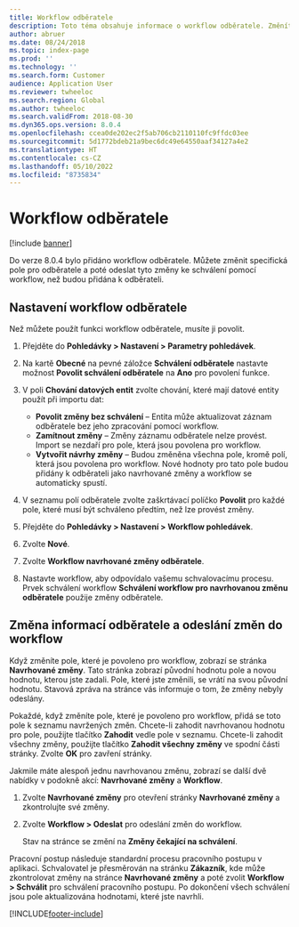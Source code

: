 ```yaml
---
title: Workflow odběratele
description: Toto téma obsahuje informace o workflow odběratele. Změníte specifická pole pro odběratele a poté odešlete tyto změny ke schválení pomocí workflow, než budou přidána k odběrateli.
author: abruer
ms.date: 08/24/2018
ms.topic: index-page
ms.prod: ''
ms.technology: ''
ms.search.form: Customer
audience: Application User
ms.reviewer: twheeloc
ms.search.region: Global
ms.author: twheeloc
ms.search.validFrom: 2018-08-30
ms.dyn365.ops.version: 8.0.4
ms.openlocfilehash: ccea0de202ec2f5ab706cb2110110fc9ffdc03ee
ms.sourcegitcommit: 5d1772bdeb21a9bec6dc49e64550aaf34127a4e2
ms.translationtype: HT
ms.contentlocale: cs-CZ
ms.lasthandoff: 05/10/2022
ms.locfileid: "8735834"
---
```

# <a name="customer-workflow"></a>Workflow odběratele

[!include [banner](../includes/banner.md)]

Do verze 8.0.4 bylo přidáno workflow odběratele. Můžete změnit specifická pole pro odběratele a poté odeslat tyto změny ke schválení pomocí workflow, než budou přidána k odběrateli.

## <a name="set-up-the-customer-workflow"></a>Nastavení workflow odběratele

Než můžete použít funkci workflow odběratele, musíte ji povolit.

1. Přejděte do **Pohledávky \> Nastavení \> Parametry pohledávek**.
2. Na kartě **Obecné** na pevné záložce **Schválení odběratele** nastavte možnost **Povolit schválení odběratele** na **Ano** pro povolení funkce.
3. V poli **Chování datových entit** zvolte chování, které mají datové entity použít při importu dat:

    - **Povolit změny bez schválení** – Entita může aktualizovat záznam odběratele bez jeho zpracování pomocí workflow.
    - **Zamítnout změny** – Změny záznamu odběratele nelze provést. Import se nezdaří pro pole, která jsou povolena pro workflow.
    - **Vytvořit návrhy změny** – Budou změněna všechna pole, kromě polí, která jsou povolena pro workflow. Nové hodnoty pro tato pole budou přidány k odběrateli jako navrhované změny a workflow se automaticky spustí.

4. V seznamu polí odběratele zvolte zaškrtávací políčko **Povolit** pro každé pole, které musí být schváleno předtím, než lze provést změny.
5. Přejděte do **Pohledávky \> Nastavení \> Workflow pohledávek**.
6. Zvolte **Nové**.
7. Zvolte **Workflow navrhované změny odběratele**. 
8. Nastavte workflow, aby odpovídalo vašemu schvalovacímu procesu. Prvek schválení workflow **Schválení workflow pro navrhovanou změnu odběratele** použije změny odběratele.

## <a name="change-customer-information-and-submit-the-changes-to-the-workflow"></a>Změna informací odběratele a odeslání změn do workflow

Když změníte pole, které je povoleno pro workflow, zobrazí se stránka **Navrhované změny**. Tato stránka zobrazí původní hodnotu pole a novou hodnotu, kterou jste zadali. Pole, které jste změnili, se vrátí na svou původní hodnotu. Stavová zpráva na stránce vás informuje o tom, že změny nebyly odeslány.

Pokaždé, když změníte pole, které je povoleno pro workflow, přidá se toto pole k seznamu navržených změn. Chcete-li zahodit navrhovanou hodnotu pro pole, použijte tlačítko **Zahodit** vedle pole v seznamu. Chcete-li zahodit všechny změny, použijte tlačítko **Zahodit všechny změny** ve spodní části stránky. Zvolte **OK** pro zavření stránky.

Jakmile máte alespoň jednu navrhovanou změnu, zobrazí se další dvě nabídky v podokně akcí: **Navrhované změny** a **Workflow**.

1. Zvolte **Navrhované změny** pro otevření stránky **Navrhované změny** a zkontrolujte své změny.
2. Zvolte **Workflow \> Odeslat** pro odeslání změn do workflow.

    Stav na stránce se změní na **Změny čekající na schválení**.

Pracovní postup následuje standardní procesu pracovního postupu v aplikaci. Schvalovatel je přesměrován na stránku **Zákazník**, kde může zkontrolovat změny na stránce **Navrhované změny** a poté zvolit **Workflow \> Schválit** pro schválení pracovního postupu. Po dokončení všech schválení jsou pole aktualizována hodnotami, které jste navrhli.


[!INCLUDE[footer-include](../../includes/footer-banner.md)]

